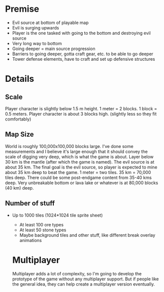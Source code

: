 # Premise

- Evil source at bottom of playable map
- Evil is surging upwards
- Player is the one tasked with going to the bottom and destroying evil source
- Very long way to bottom
- Going deeper = main source progression
- Barriers to going deeper, gotta craft gear, etc. to be able to go deeper
- Tower defense elements, have to craft and set up defensive structures

# Details

## Scale
Player character is slightly below 1.5 m height.
1 meter = 2 blocks.
1 block = 0.5 meters.
Player character is about 3 blocks high. (slightly less so they fit comfortably)

## Map Size

World is roughly 100,000x100,000 blocks large.
I've done some measurements and I believe it's large enough that it should convey
the scale of digging very deep, which is what the game is about.
Layer below 30 km is the mantle (after which the game is named).
The evil source is at about 35 km.
The final goal is the evil source, so player is expected to mine about 35 km deep to beat the game.
1 meter = two tiles. 35 km = 70,000 tiles deep.
There could be some post-endgame content from 35-40 kms deep.
Very unbreakable bottom or lava lake or whatever is at 80,000 blocks (40 km) deep.

## Number of stuff

- Up to 1000 tiles (1024*1024 tile sprite sheet)
  - At least 100 ore types
  - At least 50 stone types
  - Maybe background tiles and other stuff, like different break overlay animations

  # Multiplayer

  Multiplayer adds a lot of complexity, so I'm going to develop the prototype of the game without
  any multiplayer support.
  But if people like the general idea, they can help create a multiplayer version eventually.
